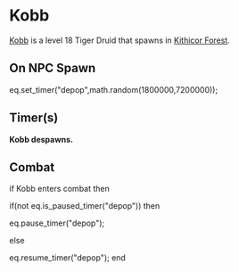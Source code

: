 # Kobb



[Kobb](/npc/20000) is a level 18 Tiger Druid that spawns in [Kithicor Forest](/zone/20).



## On NPC Spawn

eq.set_timer("depop",math.random(1800000,7200000));


## Timer(s)

**Kobb despawns.**


## Combat

if Kobb enters combat  then


if(not eq.is_paused_timer("depop")) then



eq.pause_timer("depop");


else


eq.resume_timer("depop");
end
